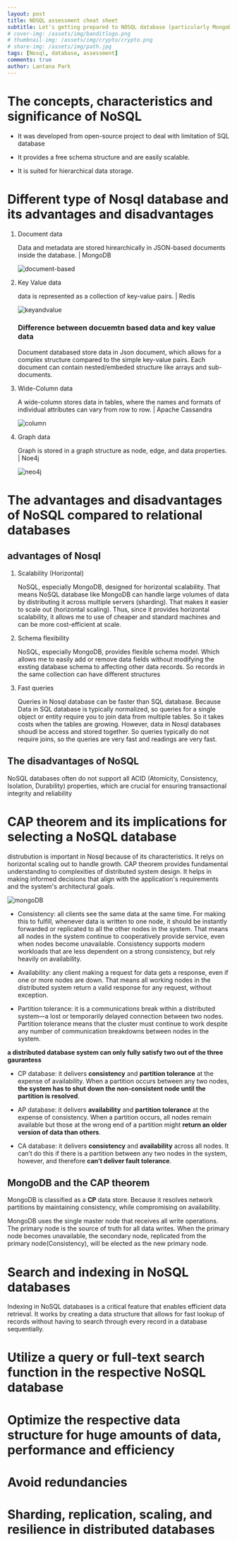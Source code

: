 ```yaml
---
layout: post
title: NOSQL assessment cheat sheet
subtitle: Let's getting prepared to NOSQL database (particularly MongoDB)
# cover-img: /assets/img/banditlogo.png
# thumbnail-img: /assets/img/crypto/crypto.png
# share-img: /assets/img/path.jpg
tags: [Nosql, database, assessment]
comments: true
author: Lantana Park
---
```


# The concepts, characteristics and significance of NoSQL

- It was developed from open-source project to deal with limitation of SQL database

- It provides a free schema structure and are easily scalable.

- It is suited for hierarchical data storage.

# Different type of Nosql database and its advantages and disadvantages

1. Document data

   Data and metadata are stored hirearchically in JSON-based documents inside the database. | MongoDB

   ![document-based](/assets/img/mongodb/MongoDB%20document%20based.png)

2. Key Value data

   data is represented as a collection of key-value pairs. | Redis

   ![keyandvalue](/assets/img/mongodb/key-value.png)

   ### Difference between docuemtn based data and key value data

   Document databased store data in Json document, which allows for a complex structure compared to the simple key-value pairs. Each document can contain nested/embeded structure like arrays and sub-documents.

3. Wide-Column data

   A wide-column stores data in tables, where the names and formats of individual attributes can vary from row to row. | Apache Cassandra

   ![column](/assets/img/mongodb/Wide-column-Database.webp)

4. Graph data

   Graph is stored in a graph structure as node, edge, and data properties. | Noe4j

   ![neo4j](/assets/img/mongodb/Neo4j-graph.png)

# The advantages and disadvantages of NoSQL compared to relational databases

## advantages of Nosql

1.  Scalability (Horizontal)

    NoSQL, especially MongoDB, designed for horizontal scalability. That means NoSQL database like MongoDB can handle large volumes of data by distributing it across multiple servers (sharding). That makes it easier to scale out (horizontal scaling). Thus, since it provides horizontal scalability, it allows me to use of cheaper and standard machines and can be more cost-efficient at scale.

2.  Schema flexibility

    NoSQL, especially MongoDB, provides flexible schema model. Which allows me to easily add or remove data fields without modifying the exsting database schema to affecting other data records. So records in the same collection can have different structures

3.  Fast queries

    Queries in Nosql database can be faster than SQL database. Because Data in SQL database is typically normalized, so queries for a single object or entity require you to join data from multiple tables. So it takes costs when the tables are growing. However, data in Nosql databases shoudl be access and stored together. So queries typically do not require joins, so the queries are very fast and readings are very fast.

## The disadvantages of NoSQL

NoSQL databases often do not support all ACID (Atomicity, Consistency, Isolation, Durability) properties, which are crucial for ensuring transactional integrity and reliability

# CAP theorem and its implications for selecting a NoSQL database

distrubution is important in Nosql because of its characteristics. It relys on horizontal scaling out to handle growth. CAP theorem provides fundamental understanding to complexities of distributed system design. It helps in making informed decisions that align with the application's requirements and the system's architectural goals.

![mongoDB](/assets/img/mongodb/CAP_Theorem_Venn_Diagram.png)

- Consistency: all clients see the same data at the same time. For making this to fulfill, whenever data is written to one node, it should be instantly forwarded or replicated to all the other nodes in the system. That means all nodes in the system continue to cooperatively provide service, even when nodes become unavailable. Consistency supports modern workloads that are less dependent on a strong consistency, but rely heavily on availability.

- Availability: any client making a request for data gets a response, even if one or more nodes are down. That means all working nodes in the distributed system return a valid response for any request, without exception.

- Partition tolerance: it is a communications break within a distributed system—a lost or temporarily delayed connection between two nodes. Partition tolerance means that the cluster must continue to work despite any number of communication breakdowns between nodes in the system.

**a distributed database system can only fully satisfy two out of the three gaurantess**

- CP database: it delivers **consistency** and **partition tolerance** at the expense of availability. When a partition occurs between any two nodes, **the system has to shut down the non-consistent node until the partition is resolved**.

- AP database: it delivers **availability** and **partition tolerance** at the expense of consistency. When a partition occurs, all nodes remain available but those at the wrong end of a partition might **return an older version of data than others**.

- CA database: it delivers **consistency** and **availability** across all nodes. It can’t do this if there is a partition between any two nodes in the system, however, and therefore **can’t deliver fault tolerance**.

## MongoDB and the CAP theorem

MongoDB is classified as a **CP** data store. Because it resolves network partitions by maintaining consistency, while compromising on availability.

MongoDB uses the single master node that receives all write operations. The primary node is the source of truth for all data writes. When the primary node becomes unavailable, the secondary node, replicated from the primary node(Consistency), will be elected as the new primary node.

# Search and indexing in NoSQL databases

Indexing in NoSQL databases is a critical feature that enables efficient data retrieval. It works by creating a data structure that allows for fast lookup of records without having to search through every record in a database sequentially.

# Utilize a query or full-text search function in the respective NoSQL database

# Optimize the respective data structure for huge amounts of data, performance and efficiency

# Avoid redundancies

# Sharding, replication, scaling, and resilience in distributed databases
